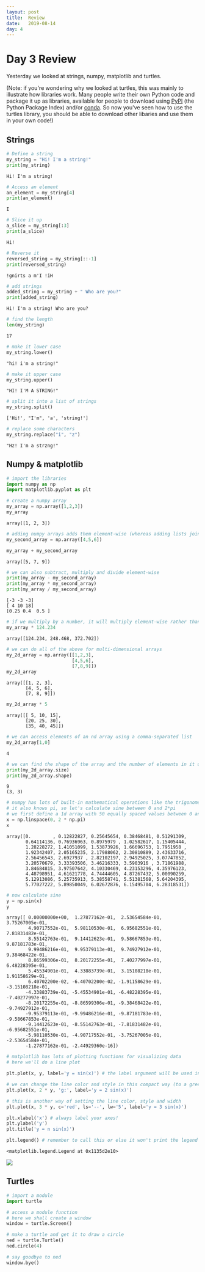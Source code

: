 ```yaml
---
layout: post
title:  Review
date:   2019-08-14
day: 4
---
```



# Day 3 Review

Yesterday we looked at strings, numpy, matplotlib and turtles.

(Note: if you're wondering why we looked at turtles, this was mainly to illustrate how libraries work. Many people write their own Python code and package it up as libraries, available for people to download using [PyPI](https://pypi.org) (the Python Package Index) and/or [conda](https://conda.io/en/latest/). So now you've seen how to use the turtles library, you should be able to download other libaries and use them in your own code!)

## Strings


```python
# Define a string
my_string = "Hi! I'm a string!"
print(my_string)
```

    Hi! I'm a string!



```python
# Access an element
an_element = my_string[4]
print(an_element)
```

    I



```python
# Slice it up 
a_slice = my_string[:3]
print(a_slice)
```

    Hi!



```python
# Reverse it
reversed_string = my_string[::-1]
print(reversed_string)
```

    !gnirts a m'I !iH



```python
# add strings 
added_string = my_string + " Who are you?"
print(added_string)
```

    Hi! I'm a string! Who are you?



```python
# find the length
len(my_string)
```




    17




```python
# make it lower case
my_string.lower()
```




    "hi! i'm a string!"




```python
# make it upper case
my_string.upper()
```




    "HI! I'M A STRING!"




```python
# split it into a list of strings
my_string.split()
```




    ['Hi!', "I'm", 'a', 'string!']




```python
# replace some characters 
my_string.replace("i", "z")
```




    "Hz! I'm a strzng!"



## Numpy & matplotlib


```python
# import the libraries 
import numpy as np
import matplotlib.pyplot as plt
```


```python
# create a numpy array
my_array = np.array([1,2,3])
my_array
```




    array([1, 2, 3])




```python
# adding numpy arrays adds them element-wise (whereas adding lists joins them together)
my_second_array = np.array([4,5,6])

my_array + my_second_array
```




    array([5, 7, 9])




```python
# we can also subtract, multiply and divide element-wise
print(my_array - my_second_array)
print(my_array * my_second_array)
print(my_array / my_second_array)
```

    [-3 -3 -3]
    [ 4 10 18]
    [0.25 0.4  0.5 ]



```python
# if we multiply by a number, it will multiply element-wise rather than copying the list n-times
my_array * 124.234
```




    array([124.234, 248.468, 372.702])




```python
# we can do all of the above for multi-dimensional arrays 
my_2d_array = np.array([[1,2,3],
                        [4,5,6],
                        [7,8,9]])
my_2d_array
```




    array([[1, 2, 3],
           [4, 5, 6],
           [7, 8, 9]])




```python
my_2d_array * 5
```




    array([[ 5, 10, 15],
           [20, 25, 30],
           [35, 40, 45]])




```python
# we can access elements of an nd array using a comma-separated list
my_2d_array[1,0]
```




    4




```python
# we can find the shape of the array and the number of elements in it using the shape and size functions
print(my_2d_array.size)
print(my_2d_array.shape)
```

    9
    (3, 3)



```python
# numpy has lots of built-in mathematical operations like the trigonometric functions
# it also knows pi, so let's calculate sine between 0 and 2*pi
# we first define a 1d array with 50 equally spaced values between 0 and 2*pi using linspace
x = np.linspace(0, 2 * np.pi)
x
```




    array([0.        , 0.12822827, 0.25645654, 0.38468481, 0.51291309,
           0.64114136, 0.76936963, 0.8975979 , 1.02582617, 1.15405444,
           1.28228272, 1.41051099, 1.53873926, 1.66696753, 1.7951958 ,
           1.92342407, 2.05165235, 2.17988062, 2.30810889, 2.43633716,
           2.56456543, 2.6927937 , 2.82102197, 2.94925025, 3.07747852,
           3.20570679, 3.33393506, 3.46216333, 3.5903916 , 3.71861988,
           3.84684815, 3.97507642, 4.10330469, 4.23153296, 4.35976123,
           4.48798951, 4.61621778, 4.74444605, 4.87267432, 5.00090259,
           5.12913086, 5.25735913, 5.38558741, 5.51381568, 5.64204395,
           5.77027222, 5.89850049, 6.02672876, 6.15495704, 6.28318531])




```python
# now calculate sine
y = np.sin(x)
y
```




    array([ 0.00000000e+00,  1.27877162e-01,  2.53654584e-01,  3.75267005e-01,
            4.90717552e-01,  5.98110530e-01,  6.95682551e-01,  7.81831482e-01,
            8.55142763e-01,  9.14412623e-01,  9.58667853e-01,  9.87181783e-01,
            9.99486216e-01,  9.95379113e-01,  9.74927912e-01,  9.38468422e-01,
            8.86599306e-01,  8.20172255e-01,  7.40277997e-01,  6.48228395e-01,
            5.45534901e-01,  4.33883739e-01,  3.15108218e-01,  1.91158629e-01,
            6.40702200e-02, -6.40702200e-02, -1.91158629e-01, -3.15108218e-01,
           -4.33883739e-01, -5.45534901e-01, -6.48228395e-01, -7.40277997e-01,
           -8.20172255e-01, -8.86599306e-01, -9.38468422e-01, -9.74927912e-01,
           -9.95379113e-01, -9.99486216e-01, -9.87181783e-01, -9.58667853e-01,
           -9.14412623e-01, -8.55142763e-01, -7.81831482e-01, -6.95682551e-01,
           -5.98110530e-01, -4.90717552e-01, -3.75267005e-01, -2.53654584e-01,
           -1.27877162e-01, -2.44929360e-16])




```python
# matplotlib has lots of plotting functions for visualizing data
# here we'll do a line plot

plt.plot(x, y, label='y = sin(x)') # the label argument will be used in the legend

# we can change the line color and style in this compact way (to a green dotted line)
plt.plot(x, 2 * y, 'g:', label='y = 2 sin(x)') 

# this is another way of setting the line color, style and width
plt.plot(x, 3 * y, c='red', ls='--', lw='5', label='y = 3 sin(x)') 

plt.xlabel('x') # always label your axes!
plt.ylabel('y')
plt.title('y = n sin(x)')

plt.legend() # remember to call this or else it won't print the legend
```




    <matplotlib.legend.Legend at 0x1135d2e10>




<img src="{{ site.baseurl }}/images/review_25_1.png" />


## Turtles


```python
# import a module 
import turtle
```


```python
# access a module function 
# here we shall create a window 
window = turtle.Screen()
```


```python
# make a turtle and get it to draw a circle
ned = turtle.Turtle()
ned.circle(4)
```


```python
# say goodbye to ned
window.bye()
```


```python

```
